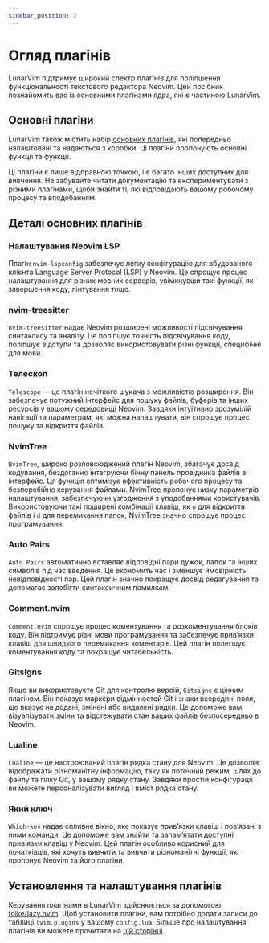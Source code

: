 ```yaml
---
sidebar_position: 2
---
```


# Огляд плагінів

LunarVim підтримує широкий спектр плагінів для поліпшення функціональності текстового редактора Neovim. Цей посібник познайомить вас із основними плагінами ядра, які є частиною LunarVim.

## Основні плагіни

LunarVim також містить набір [основних плагінів](../../features/core-plugins-list), які попередньо налаштовані та надаються з коробки. Ці плагіни пропонують основні функції та функції.

Ці плагіни є лише відправною точкою, і є багато інших доступних для вивчення. Не забувайте читати документацію та експериментувати з різними плагінами, щоби знайти ті, які відповідають вашому робочому процесу та вподобанням.

## Деталі основних плагінів

### Налаштування Neovim LSP

Плагін `nvim-lspconfig` забезпечує легку конфігурацію для вбудованого клієнта Language Server Protocol (LSP) у Neovim. Це спрощує процес налаштування для різних мовних серверів, увімкнувши такі функції, як завершення коду, лінтування тощо.

### nvim-treesitter

`nvim-treesitter` надає Neovim розширені можливості підсвічування синтаксису та аналізу. Це поліпшує точність підсвічування коду, поліпшує відступи та дозволяє використовувати різні функції, специфічні для мови.

### Телескоп

`Telescope` — це плагін нечіткого шукача з можливістю розширення. Він забезпечує потужний інтерфейс для пошуку файлів, буферів та інших ресурсів у вашому середовищі Neovim. Завдяки інтуїтивно зрозумілій навігації та параметрам, які можна налаштувати, він спрощує процес пошуку та відкриття файлів.

### NvimTree

`NvimTree`, широко розповсюджений плагін Neovim, збагачує досвід кодування, бездоганно інтегруючи бічну панель провідника файлів в інтерфейс. Ця функція оптимізує ефективність робочого процесу та безперебійне керування файлами. NvimTree пропонує низку параметрів налаштування, забезпечуючи узгодження з уподобаннями користувачів. Використовуючи такі поширені комбінації клавіш, як `o` для відкриття файлів і `d` для перемикання папок, NvimTree значно спрощує процес програмування.

### Auto Pairs

`Auto Pairs` автоматично вставляє відповідні пари дужок, лапок та інших символів під час введення. Це економить час і зменшує ймовірність невідповідності пар. Цей плагін значно покращує досвід редагування та допомагає запобігти синтаксичним помилкам.

### Comment.nvim

`Comment.nvim` спрощує процес коментування та розкоментування блоків коду. Він підтримує різні мови програмування та забезпечує прив’язки клавіш для швидкого перемикання коментарів. Цей плагін полегшує коментування коду та покращує читабельність.

### Gitsigns

Якщо ви використовуєте Git для контролю версій, `Gitsigns` є цінним плагіном. Він показує маркери відмінностей Git і знаки всередині поля, що вказує на додані, змінені або видалені рядки. Це допоможе вам візуалізувати зміни та відстежувати стан ваших файлів безпосередньо в Neovim.

### Lualine

`Lualine` — це настроюваний плагін рядка стану для Neovim. Це дозволяє відображати різноманітну інформацію, таку як поточний режим, шлях до файлу та гілку Git, у вашому рядку стану. Завдяки простій конфігурації ви можете персоналізувати вигляд і вміст рядка стану.

### Який ключ

`Which-key` надає спливне вікно, яке показує прив’язки клавіш і пов’язані з ними команди. Це допоможе вам знайти та запам’ятати доступні прив’язки клавіш у Neovim. Цей плагін особливо корисний для початківців, які хочуть вивчити та вивчити різноманітні функції, які пропонує Neovim та його плагіни.

## Установлення та налаштування плагінів

Керування плагінами в LunarVim здійснюється за допомогою [folke/lazy.nvim](https://github.com/folke/lazy.nvim). Щоб установити плагіни, вам потрібно додати записи до таблиці `lvim.plugins` у вашому `config.lua`. Більше про налаштування плагінів ви можете прочитати на [цій сторінці](../../configuration/plugins).
